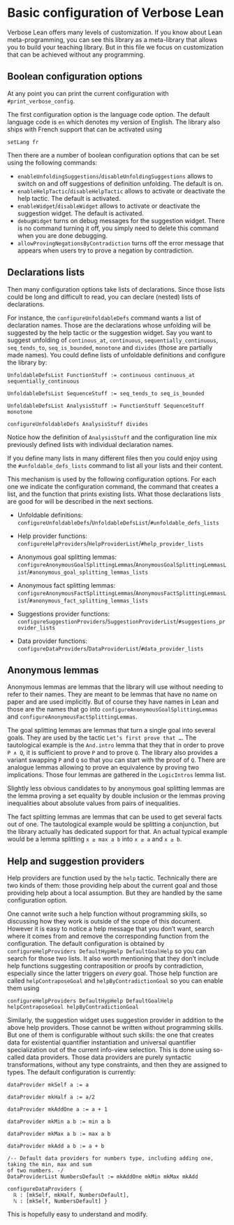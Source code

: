 # Basic configuration of Verbose Lean

Verbose Lean offers many levels of customization.
If you know about Lean meta-programming, you can see this library as a
meta-library that allows you to build your teaching library.
But in this file we focus on customization that can be achieved without any
programming.

## Boolean configuration options

At any point you can print the current configuration with
`#print_verbose_config`.

The first configuration option is the language code option.
The default language code is `en` which denotes my version of English.
The library also ships with French support that can be activated using
```lean
setLang fr
```

Then there are a number of boolean configuration options that can be set using
the following commands:

* `enableUnfoldingSuggestions`/`disableUnfoldingSuggestions` allows to switch on
  and off suggestions of definition unfolding. The default is on.
* `enableHelpTactic`/`disableHelpTactic` allows to activate or deactivate the
  help tactic. The default is activated.
* `enableWidget`/`disableWidget` allows to activate or deactivate the
  suggestion widget. The default is activated.
* `debugWidget` turns on debug messages for the suggestion widget. There is no
  command turning it off, you simply need to delete this command when you are
  done debugging.
* `allowProvingNegationsByContradiction` turns off the error message that
  appears when users try to prove a negation by contradiction.

## Declarations lists

Then many configuration options take lists of declarations. Since those lists
could be long and difficult to read, you can declare (nested) lists of declarations.

For instance, the `configureUnfoldableDefs` command wants a list of declaration
names. Those are the declarations whose unfolding will be suggested by the help
tactic or the suggestion widget. Say you want to suggest unfolding of
`continous_at`, `continuous`, `sequentially_continuous`, `seq_tends_to`,
`seq_is_bounded`, `monotone` and `divides` (those are partially made names). You could
define lists of unfoldable definitions and configure the library by:
```
UnfoldableDefsList FunctionStuff := continuous continuous_at sequentially_continuous

UnfoldableDefsList SequenceStuff := seq_tends_to seq_is_bounded

UnfoldableDefsList AnalysisStuff := FunctionStuff SequenceStuff monotone

configureUnfoldableDefs AnalysisStuff divides
```

Notice how the definition of `AnalysisStuff` and the configuration line mix
previously defined lists with individual declaration names.

If you define many lists in many different files then you could enjoy using the
`#unfoldable_defs_lists` command to list all your lists and their content.

This mechanism is used by the following configuration options. For each one we
indicate the configuration command, the command that creates a list, and the
function that prints existing lists.
What those declarations lists are good for will be described in the next
sections.

* Unfoldable definitions: `configureUnfoldableDefs`/`UnfoldableDefsList`/`#unfoldable_defs_lists`
* Help provider functions: `configureHelpProviders`/`HelpProviderList`/`#help_provider_lists`
* Anonymous goal splitting lemmas:
  `configureAnonymousGoalSplittingLemmas`/`AnonymousGoalSplittingLemmasList`/`#anonymous_goal_splitting_lemmas_lists`
* Anonymous fact splitting lemmas:
  `configureAnonymousFactSplittingLemmas`/`AnonymousFactSplittingLemmasList`/`#anonymous_fact_splitting_lemmas_lists`

* Suggestions provider functions: `configureSuggestionProviders`/`SuggestionProviderList`/`#suggestions_provider_lists`
* Data provider functions: `configureDataProviders`/`DataProviderList`/`#data_provider_lists`


## Anonymous lemmas

Anonymous lemmas are lemmas that the library will use without needing to refer
to their names. They are meant to be lemmas that have no name on paper and are
used implicitly. But of course they have names in Lean and those are the names
that go into `configureAnonymousGoalSplittingLemmas` and `configureAnonymousFactSplittingLemmas`.

The goal splitting lemmas are lemmas that turn a single goal into several goals.
They are used by the tactic `Let’s first prove that …`.
The tautological example is the `And.intro` lemma that they that in order to
prove `P ∧ Q`, it is sufficient to prove `P` and to prove `Q`.
The library also provides a variant swapping `P` and `Q` so that you can start
with the proof of `Q`. There are analogue lemmas allowing to prove an
equivalence by proving two implications. Those four lemmas are gathered in the
`LogicIntros` lemma list.

Slightly less obvious candidates to by anonymous goal splitting lemmas are the
lemma proving a set equality by double inclusion or the lemmas proving
inequalities about absolute values from pairs of inequalities.

The fact splitting lemmas are lemmas that can be used to get several facts out
of one. The tautological example would be splitting a conjunction, but the
library actually has dedicated support for that. An actual typical example
would be a lemma splitting `x ≥ max a b` into `x ≥ a` and `x ≥ b`.

## Help and suggestion providers

Help providers are function used by the `help` tactic. Technically there are
two kinds of them: those providing help about the current goal and those
providing help about a local assumption. But they are handled by the same
configuration option.

One cannot write such a help function without programming skills, so discussing
how they work is outside of the scope of this document. However it is easy to
notice a help message that you don’t want, search where it comes from and remove
the corresponding function from the configuration. The default configuration
is obtained by `configureHelpProviders DefaultHypHelp DefaultGoalHelp`
so you can search for those two lists. It also worth mentioning that they don’t
include help functions suggesting contraposition or proofs by contradiction,
especially since the latter triggers on *every* goal. Those help function
are called `helpContraposeGoal` and `helpByContradictionGoal` so you can enable
them using
```
configureHelpProviders DefaultHypHelp DefaultGoalHelp helpContraposeGoal helpByContradictionGoal
```

Similarly, the suggestion widget uses suggestion provider in addition to the
above help providers. Those cannot be written without programming skills. But
one of them is configurable without such skills: the one that creates data
for existential quantifier instantiation and universal quantifier
specialization out of the current info-view selection. This is done using
so-called data providers. Those data providers are purely syntactic
transformations, without any type constraints, and then they are assigned to
types. The default configuration is currently:
```
dataProvider mkSelf a := a

dataProvider mkHalf a := a/2

dataProvider mkAddOne a := a + 1

dataProvider mkMin a b := min a b

dataProvider mkMax a b := max a b

dataProvider mkAdd a b := a + b

/-- Default data providers for numbers type, including adding one, taking the min, max and sum
of two numbers. -/
DataProviderList NumbersDefault := mkAddOne mkMin mkMax mkAdd

configureDataProviders {
  ℝ : [mkSelf, mkHalf, NumbersDefault],
  ℕ : [mkSelf, NumbersDefault] }
```
This is hopefully easy to understand and modify.
